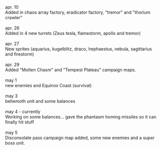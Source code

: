 

apr. 10
<br>
Added in chaos array factory, eradicator factory, "tremor" and "thorium crawler"
<br><br>
apr. 26
<br>
Added in 4 new turrets (Zeus tesla, flamestorm, apollo and tremor)
<br><br>
apr. 27
<br>
New sprites (aquarius, kugelblitz, draco, hephaestus, nebula, sagittarius and firestorm)
<br><br>
apr. 29
<br>
Added "Molten Chasm" and "Tempest Plateau" campaign maps.
<br><br>
may 1
<br>
new enemies and Equinox Coast (survival)
<br><br>
may 3
<br>
behemoth unit and some balances
<br><br>
may 4 - currently
<br>
Working on some balances... gave the phantasm homing missiles so it can finally hit stuff
<br><br>
may 5
<br>
Disconsolate pass campaign map added, some new enemies and a super boss unit.
